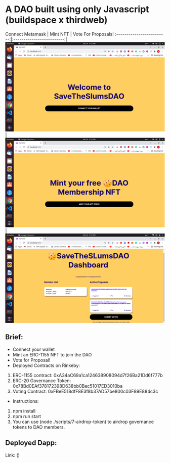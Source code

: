# A DAO built using only Javascript (buildspace x thirdweb)

  Connect Metamask             |    Mint NFT           |  Vote For Proposals!
:-------------------------:|:-------------------------:|
![](./demoImgs/img1.png)  |  ![](./demoImgs/img2.png) |  ![](./demoImgs/img3.png)

## Brief:
- Connect your wallet
- Mint an ERC-1155 NFT to join the DAO
- Vote for Proposal!
- Deployed Contracts on Rinkeby:
1) ERC-1155 contract: 0xA34aC69a1ca124638908094d7f26Ba21Dd6f777b
2) ERC-20 Governance Token: 0x78Bd0EAf378172398D638bb0Bec51017ED3010ba
3) Voting Contract: 0xFBeE518dfF8E3f8b37AD57be800c03F89E884c3c
- Instructions:
1) npm install
2) npm run start
3) You can use (node ./scripts/7-airdrop-token) to airdrop governance tokens to DAO members.

## Deployed Dapp:
Link: ()